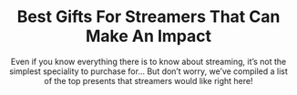 ---
layout: post
title: Best Gifts For Streamers That Can Make An Impact
subtitle: Even if you know everything there is to know about streaming, it’s not the simplest speciality to purchase for… But don’t worry, we’ve compiled a list of the top presents that streamers would like right here!
header-img: "img/post/2023/09/copied/medium_gifts_for_streamers_1ad42cc5d1.jpg"
header-style: text
permalink: "/gifts-streamers/"
catalog: true
tags:
  - Recipients 
  - Men
---     